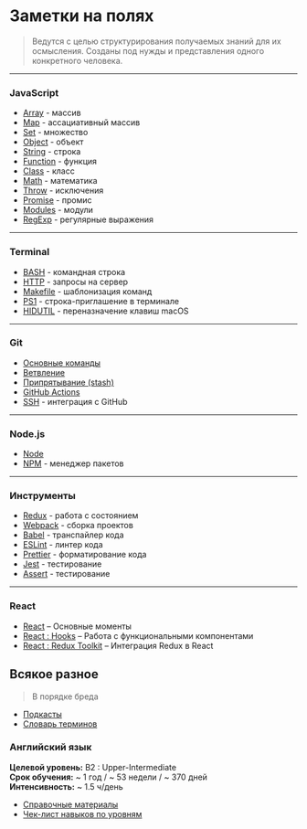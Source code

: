 # Заметки на полях

> Ведутся с целью структурирования получаемых знаний для их осмысления. Созданы под нужды и представления одного конкретного человека.

---

### JavaScript

- [Array](./md/js-array.md) - массив
- [Map](./md/js-map.md) - ассациативный массив
- [Set](./md/js-set.md) - множество
- [Object](./md/js-object.md) - объект
- [String](./md/js-string.md) - строка
- [Function](./md/js-function.md) - функция
- [Class](./md/js-class.md) - класс
- [Math](./md/js-math.md) - математика
- [Throw](./md/js-throw.md) - исключения
- [Promise](./md/js-promise.md) - промис
- [Modules](./md/js-modules.md) - модули
- [RegExp](./md/js-regexp.md) - регулярные выражения

---

### Terminal

- [BASH](./md/bash.md) - командная строка
- [HTTP](./md/bash-http.md) - запросы на сервер
- [Makefile](./md/bash-makefile.md) - шаблонизация команд
- [PS1](./md/bash-ps1.md) - строка-приглашение в терминале
- [HIDUTIL](./md/bash-hidutil.md) - переназначение клавиш macOS

---

### Git

- [Основные команды](./md/git.md)
- [Ветвление](./md/git-branch.md)
- [Припрятывание (stash)](./md/git-stash.md)
- [GitHub Actions](./md/git-github-actions.md)
- [SSH](./md/git-ssh.md) - интеграция с GitHub

---

### Node.js

- [Node](./md/node.md)
- [NPM](./md/node-npm.md) - менеджер пакетов

---

### Инструменты

- [Redux](./md/npm-redux.md) - работа с состоянием
- [Webpack](./md/npm-webpack.md) - сборка проектов
- [Babel](./md/npm-babel.md) - транспайлер кода
- [ESLint](./md/npm-eslint.md) - линтер кода
- [Prettier](./md/npm-prettier.md) - форматирование кода
- [Jest](./md/npm-jest.md) - тестирование
- [Assert](./md/npm-assert.md) - тестирование

---

### React

- [React](./md/npm-react.md) – Основные моменты
- [React : Hooks](./md/npm-react-hooks.md) – Работа с функциональными компонентами
- [React : Redux Toolkit](./md/npm-react-redux.md) – Интеграция Redux в React

## Всякое разное

> В порядке бреда

- [Подкасты](./md/notes-podcasts.md)
- [Словарь терминов](./md/notes-dictionary.md)

### Английский язык

**Целевой уровень:** B2 : Upper-Intermediate  
**Срок обучения:** ~ 1 год / ~ 53 недели / ~ 370 дней  
**Интенсивность:** ~ 1.5 ч/день

- [Справочные материалы](./md/eng-sources.md)
- [Чек-лист навыков по уровням](./md/eng-levels.md)
